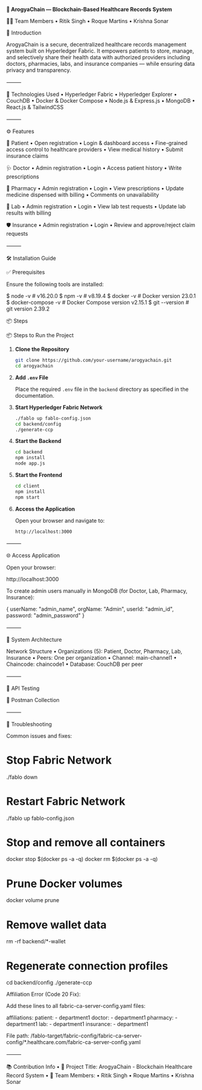 **🏥 ArogyaChain — Blockchain-Based Healthcare Records System**

👨‍💻 Team Members
	•	Ritik Singh
	•	Roque Martins
	•	Krishna Sonar

📘 Introduction

ArogyaChain is a secure, decentralized healthcare records management system built on Hyperledger Fabric. It empowers patients to store, manage, and selectively share their health data with authorized providers including doctors, pharmacies, labs, and insurance companies — while ensuring data privacy and transparency.

⸻

🚀 Technologies Used
	•	Hyperledger Fabric
	•	Hyperledger Explorer
	•	CouchDB
	•	Docker & Docker Compose
	•	Node.js & Express.js
	•	MongoDB
	•	React.js & TailwindCSS

⸻

⚙️ Features

👤 Patient
	•	Open registration
	•	Login & dashboard access
	•	Fine-grained access control to healthcare providers
	•	View medical history
	•	Submit insurance claims

🩺 Doctor
	•	Admin registration
	•	Login
	•	Access patient history
	•	Write prescriptions

💊 Pharmacy
	•	Admin registration
	•	Login
	•	View prescriptions
	•	Update medicine dispensed with billing
	•	Comments on unavailability

🔬 Lab
	•	Admin registration
	•	Login
	•	View lab test requests
	•	Update lab results with billing

🛡 Insurance
	•	Admin registration
	•	Login
	•	Review and approve/reject claim requests

⸻

🛠 Installation Guide

✅ Prerequisites

Ensure the following tools are installed:

$ node -v                # v16.20.0
$ npm -v                 # v8.19.4
$ docker -v              # Docker version 23.0.1
$ docker-compose -v      # Docker Compose version v2.15.1
$ git --version          # git version 2.39.2

📦 Steps

📦 Steps to Run the Project

1. **Clone the Repository**

	```bash
	git clone https://github.com/your-username/arogyachain.git
	cd arogyachain
	```

2. **Add `.env` File**

	Place the required `.env` file in the `backend` directory as specified in the documentation.

3. **Start Hyperledger Fabric Network**

	```bash
	./fablo up fablo-config.json
	cd backend/config
	./generate-ccp
	```

4. **Start the Backend**

	```bash
	cd backend
	npm install
	node app.js
	```

5. **Start the Frontend**

	```bash
	cd client
	npm install
	npm start
	```

6. **Access the Application**

	Open your browser and navigate to:

	```
	http://localhost:3000
	```




⸻

🌐 Access Application

Open your browser:

http://localhost:3000

To create admin users manually in MongoDB (for Doctor, Lab, Pharmacy, Insurance):

{
  userName: "admin_name",
  orgName: "Admin",
  userId: "admin_id",
  password: "admin_password"
}


⸻

📐 System Architecture

Network Structure
	•	Organizations (5): Patient, Doctor, Pharmacy, Lab, Insurance
	•	Peers: One per organization
	•	Channel: main-channel1
	•	Chaincode: chaincode1
	•	Database: CouchDB per peer

⸻

🧪 API Testing

📩 Postman Collection

⸻

🧯 Troubleshooting

Common issues and fixes:

# Stop Fabric Network
./fablo down

# Restart Fabric Network
./fablo up fablo-config.json

# Stop and remove all containers
docker stop $(docker ps -a -q)
docker rm $(docker ps -a -q)

# Prune Docker volumes
docker volume prune

# Remove wallet data
rm -rf backend/*-wallet

# Regenerate connection profiles
cd backend/config
./generate-ccp

Affiliation Error (Code 20 Fix):

Add these lines to all fabric-ca-server-config.yaml files:

affiliations:
  patient:
    - department1
  doctor:
    - department1
  pharmacy:
    - department1
  lab:
    - department1
  insurance:
    - department1

File path:
/fablo-target/fabric-config/fabric-ca-server-config/*.healthcare.com/fabric-ca-server-config.yaml

⸻

📚 Contribution Info
	•	📘 Project Title: ArogyaChain - Blockchain Healthcare Record System
	•	👥 Team Members:
	•	Ritik Singh
	•	Roque Martins
	•	Krishna Sonar

